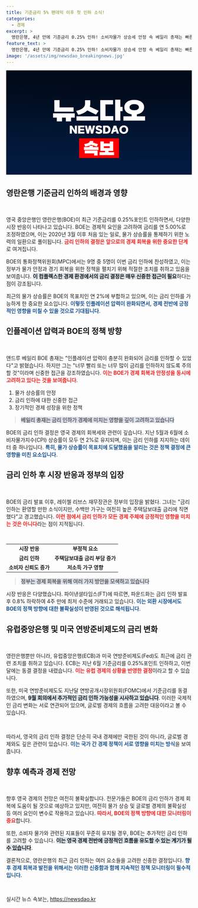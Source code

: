 ```yaml
---
title: 기준금리 5% 팬데믹 이후 첫 인하 소식!
categories:
  - 경제
excerpt: >
  영란은행, 4년 만에 기준금리 0.25% 인하! 소비자물가 상승세 안정 속 베일리 총재는 빠른 인하는 금물 경고. 주택담보대출 부담 증가에도 불구, 경제 회복의 희망을 보인다!
feature_text: >
  영란은행, 4년 만에 기준금리 0.25% 인하! 소비자물가 상승세 안정 속 베일리 총재는 빠른 인하는 금물 경고. 주택담보대출 부담 증가에도 불구, 경제 회복의 희망을 보인다!
image: '/assets/img/newsdao_breakingnews.jpg'
---
```


<p><img src="/assets/img/newsdao_breakingnews.jpg" alt="bookingtag 속보" /></p>

<h2 data-ke-size="size26">영란은행 기준금리 인하의 배경과 영향</h2>

<p data-ke-size="size16">&nbsp;</p>

<p>영국 중앙은행인 영란은행(BOE)이 최근 기준금리를 0.25%포인트 인하하면서, 다양한 시장 반응이 나타나고 있습니다. BOE는 경제적 요인을 고려하여 금리를 연 5.00%로 조정하였으며, 이는 2020년 3월 이후 처음 있는 일로, 물가 상승률을 통제하기 위한 노력의 일환으로 풀이됩니다. <b><span style="color: #ee2323;">금리 인하의 결정은 앞으로의 경제 회복을 위한 중요한 단계</span></b>로 여겨집니다. </p>

<p>BOE의 통화정책위원회(MPC)에서는 9명 중 5명이 이번 금리 인하에 찬성하였고, 이는 정부가 물가 안정과 경기 회복을 위한 정책을 펼치기 위해 적절한 조치를 취하고 있음을 보여줍니다. <b><span style="background-color: #21538527;">이 컴플렉스한 경제 환경에서의 금리 결정은 매우 신중한 접근이 필요</span></b>하다는 점이 강조됩니다. </p>

<p>최근의 물가 상승률은 BOE의 목표치인 연 2%에 부합하고 있으며, 이는 금리 인하를 가능하게 한 중요한 요소입니다. <b><span style="color: #1a5490;">이렇듯 인플레이션 압력이 완화되면서, 경제 전반에 긍정적인 영향을 미칠 수 있을 것으로 기대됩니다</span></b>.</p>

<h2 data-ke-size="size26">인플레이션 압력과 BOE의 정책 방향</h2>

<p data-ke-size="size16">&nbsp;</p>

<p>앤드루 베일리 BOE 총재는 "인플레이션 압력이 충분히 완화되어 금리를 인하할 수 있었다"고 밝혔습니다. 하지만 그는 "너무 빨리 또는 너무 많이 금리를 인하하지 않도록 주의할 것"이라며 신중한 접근을 강조하였습니다. <b><span style="color: #ee2323;">이는 BOE가 경제 회복과 안정성을 동시에 고려하고 있다는 것을 보여줍니다</span></b>. </p>

<ol>
<li>물가 상승률의 안정</li>
<li>금리 인하에 대한 신중한 접근</li>
<li>장기적인 경제 성장을 위한 정책</li>
</ol>

<blockquote>
<b><span style="background-color: #21538527;">베일리 총재는 금리 인하가 경제에 미치는 영향을 깊이 고려하고 있습니다</span></b>
</blockquote>

<p>BOE의 금리 인하 결정은 영국 경제의 회복세와 관련이 깊습니다. 지난 5월과 6월에 소비자물가지수(CPI) 상승률이 모두 연 2%로 유지되며, 이는 금리 인하를 지지하는 데이터 중 하나입니다. <b><span style="color: #1a5490;">특히, 물가 상승률이 목표치에 도달했음을 알리는 것은 정책 결정에 큰 영향을 미친 요소입니다</span></b>.</p>

<h2 data-ke-size="size26">금리 인하 후 시장 반응과 정부의 입장</h2>

<p data-ke-size="size16">&nbsp;</p>

<p>BOE의 금리 발표 이후, 레이첼 리브스 재무장관은 정부의 입장을 밝혔다. 그녀는 "금리 인하는 환영할 만한 소식이지만, 수백만 가구는 여전히 높은 주택담보대출 금리에 직면했다"고 경고했습니다. <b><span style="color: #ee2323;">이런 점에서 금리 인하가 모든 경제 주체에 긍정적인 영향을 미치는 것은 아니다</span></b>라는 점이 지적됩니다. </p>

<p><br></p>

<table>
<tr>
<td style="text-align: center; height: 17px;"><b>시장 반응</b></td>
<td style="text-align: center; height: 17px;"><b>부정적 요소</b></td>
</tr>
<tr>
<td style="text-align: center; height: 17px;"><b>금리 인하</b></td>
<td style="text-align: center; height: 17px;"><b>주택담보대출 금리 부담 증가</b></td>
</tr>
<tr>
<td style="text-align: center; height: 17px;"><b>소비자 신뢰도 증가</b></td>
<td style="text-align: center; height: 17px;"><b>저소득 가구 영향</b></td>
</tr>
</table>

<blockquote>
<b><span style="background-color: #21538527;">정부는 경제 회복을 위해 여러 가지 방안을 모색하고 있습니다</span></b>
</blockquote>

<p>시장 반응은 다양했습니다. 파이낸셜타임스(FT)에 따르면, 파운드화는 금리 인하 발표 후 0.8% 하락하여 4주 만에 최저 수준에 거래되고 있습니다. <b><span style="color: #1a5490;">이는 외환 시장에서도 BOE의 정책 방향에 대한 불확실성이 반영된 것으로 해석됩니다</span></b>.</p>

<h2 data-ke-size="size26">유럽중앙은행 및 미국 연방준비제도의 금리 변화</h2>

<p data-ke-size="size16">&nbsp;</p>

<p>영란은행뿐만 아니라, 유럽중앙은행(ECB)과 미국 연방준비제도(Fed)도 최근에 금리 관련 조치를 취하고 있습니다. ECB는 지난 6월 기준금리를 0.25%포인트 인하하고, 이번 달에는 동결 결정을 내렸습니다. <b><span style="color: #ee2323;">이는 유럽 경제의 상황을 반영한 결정</span></b>이라고 할 수 있습니다. </p>

<p>또한, 미국 연방준비제도도 지난달 연방공개시장위원회(FOMC)에서 기준금리를 동결하였으며, <b><span style="background-color: #21538527;">9월 회의에서 추가적인 금리 인하 가능성을 시사하고 있습니다</span></b>. 이러한 국제적인 금리 변화는 서로 연관되어 있으며, 글로벌 경제의 흐름을 고려한 대응이라고 볼 수 있습니다.</p>

<p data-ke-size="size16">&nbsp;</p>

<p>따라서, 영국의 금리 인하 결정은 단순히 국내 경제에만 국한된 것이 아니라, 글로벌 경제와도 깊은 관련이 있습니다. <b><span style="color: #1a5490;">이는 국가 간 경제 정책이 서로 영향을 미치는 방식</span></b>을 보여줍니다.</p>

<h2 data-ke-size="size26">향후 예측과 경제 전망</h2>

<p data-ke-size="size16">&nbsp;</p>

<p>향후 영국 경제의 전망은 여전히 불확실합니다. 전문가들은 BOE의 금리 인하가 경제 회복에 도움이 될 것으로 예상하고 있지만, 여전히 물가 상승 및 글로벌 경제의 불확실성 등 여러 요인이 변수로 작용하고 있습니다. <b><span style="color: #ee2323;">따라서, BOE의 정책 방향에 대한 모니터링이 중요</span></b>합니다.</p>

<p>또한, 소비자 물가와 관련된 지표들이 꾸준히 유지될 경우, BOE는 추가적인 금리 인하를 고려할 수 있습니다. <b><span style="background-color: #21538527;">이는 영국 경제 전반에 긍정적인 흐름을 유도할 수 있는 계기가 될 수 있습니다</span></b>. </p>

<p>결론적으로, 영란은행의 최근 금리 인하는 여러 요소들을 고려한 신중한 결정입니다. <b><span style="color: #1a5490;">향후 경제 회복과 발전을 위해서는 이러한 신중함과 함께 지속적인 정책 모니터링이 필수적입니다</span></b>. </p>

<p data-ke-size="size16">&nbsp;</p>
실시간 뉴스 속보는, <a href="https://newsdao.kr" rel="dofollow">https://newsdao.kr</a>


